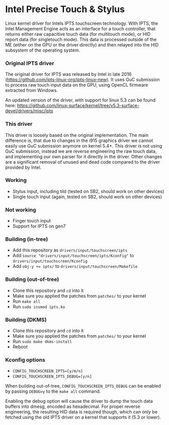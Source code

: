 # Intel Precise Touch & Stylus

Linux kernel driver for Intels IPTS touchscreen technology. With IPTS, the
Intel Management Engine acts as an interface for a touch controller, that
returns either raw capacitive touch data (for multitouch mode), or HID report
data (for singletouch mode). This data is processed outside of the ME (either
on the GPU or the driver directly) and then relayed into the HID subsystem of
the operating system.

### Original IPTS driver
The original driver for IPTS was released by Intel in late 2016
(https://github.com/ipts-linux-org/ipts-linux-new). It uses GuC submission
to process raw touch input data on the GPU, using OpenCL firmware extracted
from Windows.

An updated version of the driver, with support for linux 5.3 can be found here:
https://github.com/linux-surface/kernel/tree/v5.3-surface-devel/drivers/misc/ipts

### This driver
This driver is loosely based on the original implementation. The main difference
is, that due to changes in the i915 graphics driver we cannot easily use GuC
submission anymore on kernel 5.4+. This driver is not using GuC submission,
instead we are reverse engineering the raw touch data, and implementing our
own parser for it directly in the driver. Other changes are a significant
removal of unused and dead code compared to the driver provided by Intel.

### Working
* Stylus input, including tild (tested on SB2, should work on other devices)
* Single touch input (again, tested on SB2, should work on other devices)

### Not working
* Finger touch input
* Support for IPTS on gen7

### Building (in-tree)
* Add this repository as `drivers/input/touchscreen/ipts`
* Add `source "drivers/input/touchscreen/ipts/Kconfig"` to
  `drivers/input/touchscreen/Kconfig`
* Add `obj-y += ipts/` to `drivers/input/touchscreen/Makefile`

### Building (out-of-tree)
* Clone this repository and `cd` into it
* Make sure you applied the patches from `patches/` to your kernel
* Run `make all`
* Run `sudo insmod ipts.ko`

### Building (DKMS)
* Clone this repository and `cd` into it
* Make sure you applied the patches from `patches/` to your kernel
* Run `sudo make dkms-install`
* Reboot

### Kconfig options
* `CONFIG_TOUCHSCREEN_IPTS=[y/m/n]`
* `CONFIG_TOUCHSCREEN_IPTS_DEBUG=[y/n]`

When building out-of-tree, `CONFIG_TOUCHSCREEN_IPTS_DEBUG` can be enabled by
passing `DEBUG=y` to the `make all` command.

Enabling the debug option will cause the driver to dump the touch data buffers
into dmesg, encoded as hexadecimal. For proper reverse engineering, the
resulting HID data is required though, which can only be fetched using the old
IPTS driver on a kernel that supports it (5.3 or lower).

